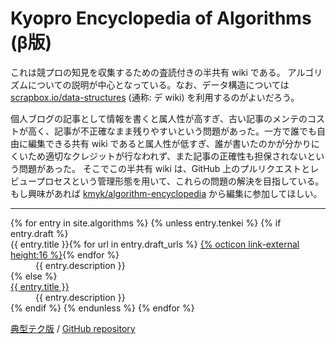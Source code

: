 # Kyopro Encyclopedia of Algorithms (β版)

これは競プロの知見を収集するための査読付きの半共有 wiki である。
アルゴリズムについての説明が中心となっている。なお、データ構造については [scrapbox.io/data-structures](https://scrapbox.io/data-structures/) (通称: デ wiki) を利用するのがよいだろう。

個人ブログの記事として情報を書くと属人性が高すぎ、古い記事のメンテのコストが高く、記事が不正確なまま残りやすいという問題があった。一方で誰でも自由に編集できる共有 wiki であると属人性が低すぎ、誰が書いたのかが分かりにくいため適切なクレジットが行なわれず、また記事の正確性も担保されないという問題があった。
そこでこの半共有 wiki は、GitHub 上のプルリクエストとレビュープロセスという管理形態を用いて、これらの問題の解決を目指している。
もし興味があれば [kmyk/algorithm-encyclopedia](https://github.com/kmyk/algorithm-encyclopedia) から編集に参加してほしい。

<hr>

<dl>
{% for entry in site.algorithms %}
    {% unless entry.tenkei %}
        {% if entry.draft %}
            <dt>{{ entry.title }}{% for url in entry.draft_urls %} <a href="{{ url }}" class="link-external">{% octicon link-external height:16 %}</a>{% endfor %}</dt>
            <dd>{{ entry.description }}</dd>
        {% else %}
            <dt><a href="{{ site.baseurl }}{{ entry.url }}">{{ entry.title }}</a></dt>
            <dd>{{ entry.description }}</dd>
        {% endif %}
    {% endunless %}
{% endfor %}
</dl>

<div class="footer-links">
    <a href="{{ site.baseurl }}/tenkei/">典型テク版</a> /
    <a href="{{ site.github.repository_url }}">GitHub repository</a>
</div>
